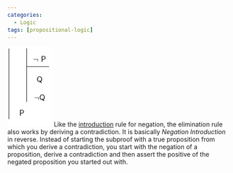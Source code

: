 ```yaml
---
categories:
  - Logic 
tags: [propositional-logic]
---
```


![negate-elim 1.png](../img/negate-elim%201.png) 
Like the [introduction](Negation%20Elimination.md) rule for negation, the elimination rule also works by deriving a contradiction. It is basically *Negation Introduction* in reverse. Instead of starting the subproof with a true proposition from which you derive a contradiction, you start with the negation of a proposition, derive a contradiction and then assert the positive of the negated proposition you started out with.
